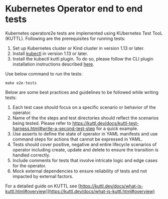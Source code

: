 # Kubernetes Operator end to end tests

Kubernetes operatore2e tests are implemented using KUbernetes Test TooL (KUTTL). 
Following are the prerequisites for running tests:
1. Set up Kubernetes cluster or Kind cluster in version 1.13 or later.
2. Install [kubectl](https://kubernetes.io/docs/tasks/tools/install-kubectl/) in version 1.13 or later.
3. Install the kubectl kuttl plugin. To do so, please follow the CLI plugin installation instructions described [here](https://kuttl.dev/docs/#install-kuttl-cli).

Use below command to run the tests:

```
make e2e-tests
```

Below are some best practices and guidelines to be followed while writing tests:

1. Each test case should focus on a specific scenario or behavior of the operator.
2. Name of the the steps and test directories should reflect the scenarios being tested. Please refer to https://kuttl.dev/docs/kuttl-test-harness.html#write-a-second-test-step for a quick example.
3. Use asserts to define the state of operator in YAML manifests and use command steps for actions that cannot be expressed in YAML.
4. Tests should cover positive, negative and entire lifecycle scenarios of operator including create, update and delete to ensure the transition is handled correctly.
5. Include comments for tests that involve intricate logic and edge cases for the operator.
6. Mock external dependencies to ensure reliability of tests and not impacted by external factors.

For a detailed guide on KUTTL see [https://kuttl.dev/docs/what-is-kuttl.html#overview](https://kuttl.dev/docs/what-is-kuttl.html#overview)